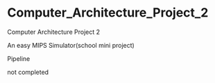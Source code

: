 # Computer_Architecture_Project_2

Computer Architecture Project 2

An easy MIPS Simulator(school mini project)

Pipeline

not completed

